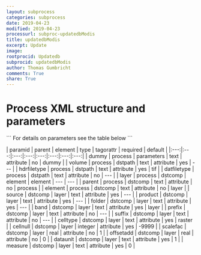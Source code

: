 ```yaml
---
layout: subprocess
categories: subprocess
date: 2019-04-23
modified: 2019-04-23
processurl: subproc-updatedbModis
title: updatedbModis
excerpt: Update
image: 
rootprocid: Updatedb
subprocid: updatedbModis
author: Thomas Gumbricht
comments: True
share: True
---
```


<h1 class='foot-description'>Process XML structure and parameters</h1>
```
For details on parameters see the table below
<?xml version="1.0" ?>
<process>
  <!--Generated from python-->
  <userproj plotid="yourplotid" projectid="yourprojectid" siteid="yoursiteid" system="systemid" tractid="yourtractid" userid="youruserid"/>
  <period endday="DD" endmonth="MM" endyear="YYYY" seasonendday="DD" seasonendmonth="MM" seasonstartday="DD" seasonstartmonth="MM" startday="DD" startmonth="MM" startyear="YYYY" timestep="timestep"/>
  <parameters dummy="txtstring"/>
  <dstpath datfiletype="txtstring" hdrfiletype="txtstring" volume="txtstring"/>
  <dstcomp element="txtstring" parent="txtstring">
    <layer band="txtstring" cellnull="xyz" celltype="txtstring" dataunit="txtstring" folder="txtstring" measure="txtstring" offsetadd="xyz.abc" prefix="txtstring" product="txtstring" scalefac="xyz.abc" source="txtstring" suffix="txtstring"/>
  </dstcomp>
</process>
```

| paramid | parent | element | type | tagorattr | required | default |
|:---:|:---:|:---:|:---:|:---:|:---:|:---:|:---:|
| dummy | process | parameters | text | attribute | no | dummy |
| volume | process | dstpath | text | attribute | yes | --- |
| hdrfiletype | process | dstpath | text | attribute | yes | tif |
| datfiletype | process | dstpath | text | attribute | no | --- |
| layer | process | dstcomp | element | element | --- | --- |
| parent | process | dstcomp | text | attribute | no | process |
| element | process | dstcomp | text | attribute | no | layer |
| source | dstcomp | layer | text | attribute | yes | --- |
| product | dstcomp | layer | text | attribute | yes | --- |
| folder | dstcomp | layer | text | attribute | yes | --- |
| band | dstcomp | layer | text | attribute | yes | layer |
| prefix | dstcomp | layer | text | attribute | no | --- |
| suffix | dstcomp | layer | text | attribute | no | --- |
| celltype | dstcomp | layer | text | attribute | yes | raster |
| cellnull | dstcomp | layer | integer | attribute | yes | -9999 |
| scalefac | dstcomp | layer | real | attribute | no | 1 |
| offsetadd | dstcomp | layer | real | attribute | no | 0 |
| dataunit | dstcomp | layer | text | attribute | yes | 1 |
| measure | dstcomp | layer | text | attribute | yes | 0 |
